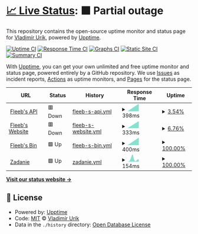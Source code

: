 # [📈 Live Status](https://status.gggedr.xyz): <!--live status--> **🟧 Partial outage**

This repository contains the open-source uptime monitor and status page for [Vladimír Urík](https://status.gggedr.xyz), powered by [Upptime](https://github.com/upptime/upptime).

[![Uptime CI](https://github.com/Vladimir-Urik/status/workflows/Uptime%20CI/badge.svg)](https://github.com/Vladimir-Urik/status/actions?query=workflow%3A%22Uptime+CI%22)
[![Response Time CI](https://github.com/Vladimir-Urik/status/workflows/Response%20Time%20CI/badge.svg)](https://github.com/Vladimir-Urik/status/actions?query=workflow%3A%22Response+Time+CI%22)
[![Graphs CI](https://github.com/Vladimir-Urik/status/workflows/Graphs%20CI/badge.svg)](https://github.com/Vladimir-Urik/status/actions?query=workflow%3A%22Graphs+CI%22)
[![Static Site CI](https://github.com/Vladimir-Urik/status/workflows/Static%20Site%20CI/badge.svg)](https://github.com/Vladimir-Urik/status/actions?query=workflow%3A%22Static+Site+CI%22)
[![Summary CI](https://github.com/Vladimir-Urik/status/workflows/Summary%20CI/badge.svg)](https://github.com/Vladimir-Urik/status/actions?query=workflow%3A%22Summary+CI%22)

With [Upptime](https://upptime.js.org), you can get your own unlimited and free uptime monitor and status page, powered entirely by a GitHub repository. We use [Issues](https://github.com/Vladimir-Urik/status/issues) as incident reports, [Actions](https://github.com/Vladimir-Urik/status/actions) as uptime monitors, and [Pages](https://status.gggedr.xyz) for the status page.

<!--start: status pages-->
<!-- This summary is generated by Upptime (https://github.com/upptime/upptime) -->
<!-- Do not edit this manually, your changes will be overwritten -->
<!-- prettier-ignore -->
| URL | Status | History | Response Time | Uptime |
| --- | ------ | ------- | ------------- | ------ |
| <img alt="" src="https://icons.duckduckgo.com/ip3/api.fleebs.gg.ico" height="13"> [Fleeb's API](https://api.fleebs.gg/) | 🟥 Down | [fleeb-s-api.yml](https://github.com/Vladimir-Urik/status/commits/HEAD/history/fleeb-s-api.yml) | <details><summary><img alt="Response time graph" src="./graphs/fleeb-s-api/response-time-week.png" height="20"> 398ms</summary><br><a href="https://Vladimir-Urik.github.io/status/history/fleeb-s-api"><img alt="Response time 398" src="https://img.shields.io/endpoint?url=https%3A%2F%2Fraw.githubusercontent.com%2FVladimir-Urik%2Fstatus%2FHEAD%2Fapi%2Ffleeb-s-api%2Fresponse-time.json"></a><br><a href="https://Vladimir-Urik.github.io/status/history/fleeb-s-api"><img alt="24-hour response time 398" src="https://img.shields.io/endpoint?url=https%3A%2F%2Fraw.githubusercontent.com%2FVladimir-Urik%2Fstatus%2FHEAD%2Fapi%2Ffleeb-s-api%2Fresponse-time-day.json"></a><br><a href="https://Vladimir-Urik.github.io/status/history/fleeb-s-api"><img alt="7-day response time 398" src="https://img.shields.io/endpoint?url=https%3A%2F%2Fraw.githubusercontent.com%2FVladimir-Urik%2Fstatus%2FHEAD%2Fapi%2Ffleeb-s-api%2Fresponse-time-week.json"></a><br><a href="https://Vladimir-Urik.github.io/status/history/fleeb-s-api"><img alt="30-day response time 398" src="https://img.shields.io/endpoint?url=https%3A%2F%2Fraw.githubusercontent.com%2FVladimir-Urik%2Fstatus%2FHEAD%2Fapi%2Ffleeb-s-api%2Fresponse-time-month.json"></a><br><a href="https://Vladimir-Urik.github.io/status/history/fleeb-s-api"><img alt="1-year response time 398" src="https://img.shields.io/endpoint?url=https%3A%2F%2Fraw.githubusercontent.com%2FVladimir-Urik%2Fstatus%2FHEAD%2Fapi%2Ffleeb-s-api%2Fresponse-time-year.json"></a></details> | <details><summary><a href="https://Vladimir-Urik.github.io/status/history/fleeb-s-api">3.54%</a></summary><a href="https://Vladimir-Urik.github.io/status/history/fleeb-s-api"><img alt="All-time uptime 3.54%" src="https://img.shields.io/endpoint?url=https%3A%2F%2Fraw.githubusercontent.com%2FVladimir-Urik%2Fstatus%2FHEAD%2Fapi%2Ffleeb-s-api%2Fuptime.json"></a><br><a href="https://Vladimir-Urik.github.io/status/history/fleeb-s-api"><img alt="24-hour uptime 3.54%" src="https://img.shields.io/endpoint?url=https%3A%2F%2Fraw.githubusercontent.com%2FVladimir-Urik%2Fstatus%2FHEAD%2Fapi%2Ffleeb-s-api%2Fuptime-day.json"></a><br><a href="https://Vladimir-Urik.github.io/status/history/fleeb-s-api"><img alt="7-day uptime 3.54%" src="https://img.shields.io/endpoint?url=https%3A%2F%2Fraw.githubusercontent.com%2FVladimir-Urik%2Fstatus%2FHEAD%2Fapi%2Ffleeb-s-api%2Fuptime-week.json"></a><br><a href="https://Vladimir-Urik.github.io/status/history/fleeb-s-api"><img alt="30-day uptime 3.54%" src="https://img.shields.io/endpoint?url=https%3A%2F%2Fraw.githubusercontent.com%2FVladimir-Urik%2Fstatus%2FHEAD%2Fapi%2Ffleeb-s-api%2Fuptime-month.json"></a><br><a href="https://Vladimir-Urik.github.io/status/history/fleeb-s-api"><img alt="1-year uptime 3.54%" src="https://img.shields.io/endpoint?url=https%3A%2F%2Fraw.githubusercontent.com%2FVladimir-Urik%2Fstatus%2FHEAD%2Fapi%2Ffleeb-s-api%2Fuptime-year.json"></a></details>
| <img alt="" src="https://icons.duckduckgo.com/ip3/fleebs.gg.ico" height="13"> [Fleeb's Website](https://fleebs.gg/) | 🟥 Down | [fleeb-s-website.yml](https://github.com/Vladimir-Urik/status/commits/HEAD/history/fleeb-s-website.yml) | <details><summary><img alt="Response time graph" src="./graphs/fleeb-s-website/response-time-week.png" height="20"> 333ms</summary><br><a href="https://Vladimir-Urik.github.io/status/history/fleeb-s-website"><img alt="Response time 333" src="https://img.shields.io/endpoint?url=https%3A%2F%2Fraw.githubusercontent.com%2FVladimir-Urik%2Fstatus%2FHEAD%2Fapi%2Ffleeb-s-website%2Fresponse-time.json"></a><br><a href="https://Vladimir-Urik.github.io/status/history/fleeb-s-website"><img alt="24-hour response time 333" src="https://img.shields.io/endpoint?url=https%3A%2F%2Fraw.githubusercontent.com%2FVladimir-Urik%2Fstatus%2FHEAD%2Fapi%2Ffleeb-s-website%2Fresponse-time-day.json"></a><br><a href="https://Vladimir-Urik.github.io/status/history/fleeb-s-website"><img alt="7-day response time 333" src="https://img.shields.io/endpoint?url=https%3A%2F%2Fraw.githubusercontent.com%2FVladimir-Urik%2Fstatus%2FHEAD%2Fapi%2Ffleeb-s-website%2Fresponse-time-week.json"></a><br><a href="https://Vladimir-Urik.github.io/status/history/fleeb-s-website"><img alt="30-day response time 333" src="https://img.shields.io/endpoint?url=https%3A%2F%2Fraw.githubusercontent.com%2FVladimir-Urik%2Fstatus%2FHEAD%2Fapi%2Ffleeb-s-website%2Fresponse-time-month.json"></a><br><a href="https://Vladimir-Urik.github.io/status/history/fleeb-s-website"><img alt="1-year response time 333" src="https://img.shields.io/endpoint?url=https%3A%2F%2Fraw.githubusercontent.com%2FVladimir-Urik%2Fstatus%2FHEAD%2Fapi%2Ffleeb-s-website%2Fresponse-time-year.json"></a></details> | <details><summary><a href="https://Vladimir-Urik.github.io/status/history/fleeb-s-website">6.76%</a></summary><a href="https://Vladimir-Urik.github.io/status/history/fleeb-s-website"><img alt="All-time uptime 6.76%" src="https://img.shields.io/endpoint?url=https%3A%2F%2Fraw.githubusercontent.com%2FVladimir-Urik%2Fstatus%2FHEAD%2Fapi%2Ffleeb-s-website%2Fuptime.json"></a><br><a href="https://Vladimir-Urik.github.io/status/history/fleeb-s-website"><img alt="24-hour uptime 6.76%" src="https://img.shields.io/endpoint?url=https%3A%2F%2Fraw.githubusercontent.com%2FVladimir-Urik%2Fstatus%2FHEAD%2Fapi%2Ffleeb-s-website%2Fuptime-day.json"></a><br><a href="https://Vladimir-Urik.github.io/status/history/fleeb-s-website"><img alt="7-day uptime 6.76%" src="https://img.shields.io/endpoint?url=https%3A%2F%2Fraw.githubusercontent.com%2FVladimir-Urik%2Fstatus%2FHEAD%2Fapi%2Ffleeb-s-website%2Fuptime-week.json"></a><br><a href="https://Vladimir-Urik.github.io/status/history/fleeb-s-website"><img alt="30-day uptime 6.76%" src="https://img.shields.io/endpoint?url=https%3A%2F%2Fraw.githubusercontent.com%2FVladimir-Urik%2Fstatus%2FHEAD%2Fapi%2Ffleeb-s-website%2Fuptime-month.json"></a><br><a href="https://Vladimir-Urik.github.io/status/history/fleeb-s-website"><img alt="1-year uptime 6.76%" src="https://img.shields.io/endpoint?url=https%3A%2F%2Fraw.githubusercontent.com%2FVladimir-Urik%2Fstatus%2FHEAD%2Fapi%2Ffleeb-s-website%2Fuptime-year.json"></a></details>
| <img alt="" src="https://icons.duckduckgo.com/ip3/bin.fleebs.gg.ico" height="13"> [Fleeb's Bin](https://bin.fleebs.gg/) | 🟩 Up | [fleeb-s-bin.yml](https://github.com/Vladimir-Urik/status/commits/HEAD/history/fleeb-s-bin.yml) | <details><summary><img alt="Response time graph" src="./graphs/fleeb-s-bin/response-time-week.png" height="20"> 400ms</summary><br><a href="https://Vladimir-Urik.github.io/status/history/fleeb-s-bin"><img alt="Response time 400" src="https://img.shields.io/endpoint?url=https%3A%2F%2Fraw.githubusercontent.com%2FVladimir-Urik%2Fstatus%2FHEAD%2Fapi%2Ffleeb-s-bin%2Fresponse-time.json"></a><br><a href="https://Vladimir-Urik.github.io/status/history/fleeb-s-bin"><img alt="24-hour response time 400" src="https://img.shields.io/endpoint?url=https%3A%2F%2Fraw.githubusercontent.com%2FVladimir-Urik%2Fstatus%2FHEAD%2Fapi%2Ffleeb-s-bin%2Fresponse-time-day.json"></a><br><a href="https://Vladimir-Urik.github.io/status/history/fleeb-s-bin"><img alt="7-day response time 400" src="https://img.shields.io/endpoint?url=https%3A%2F%2Fraw.githubusercontent.com%2FVladimir-Urik%2Fstatus%2FHEAD%2Fapi%2Ffleeb-s-bin%2Fresponse-time-week.json"></a><br><a href="https://Vladimir-Urik.github.io/status/history/fleeb-s-bin"><img alt="30-day response time 400" src="https://img.shields.io/endpoint?url=https%3A%2F%2Fraw.githubusercontent.com%2FVladimir-Urik%2Fstatus%2FHEAD%2Fapi%2Ffleeb-s-bin%2Fresponse-time-month.json"></a><br><a href="https://Vladimir-Urik.github.io/status/history/fleeb-s-bin"><img alt="1-year response time 400" src="https://img.shields.io/endpoint?url=https%3A%2F%2Fraw.githubusercontent.com%2FVladimir-Urik%2Fstatus%2FHEAD%2Fapi%2Ffleeb-s-bin%2Fresponse-time-year.json"></a></details> | <details><summary><a href="https://Vladimir-Urik.github.io/status/history/fleeb-s-bin">100.00%</a></summary><a href="https://Vladimir-Urik.github.io/status/history/fleeb-s-bin"><img alt="All-time uptime 100.00%" src="https://img.shields.io/endpoint?url=https%3A%2F%2Fraw.githubusercontent.com%2FVladimir-Urik%2Fstatus%2FHEAD%2Fapi%2Ffleeb-s-bin%2Fuptime.json"></a><br><a href="https://Vladimir-Urik.github.io/status/history/fleeb-s-bin"><img alt="24-hour uptime 100.00%" src="https://img.shields.io/endpoint?url=https%3A%2F%2Fraw.githubusercontent.com%2FVladimir-Urik%2Fstatus%2FHEAD%2Fapi%2Ffleeb-s-bin%2Fuptime-day.json"></a><br><a href="https://Vladimir-Urik.github.io/status/history/fleeb-s-bin"><img alt="7-day uptime 100.00%" src="https://img.shields.io/endpoint?url=https%3A%2F%2Fraw.githubusercontent.com%2FVladimir-Urik%2Fstatus%2FHEAD%2Fapi%2Ffleeb-s-bin%2Fuptime-week.json"></a><br><a href="https://Vladimir-Urik.github.io/status/history/fleeb-s-bin"><img alt="30-day uptime 100.00%" src="https://img.shields.io/endpoint?url=https%3A%2F%2Fraw.githubusercontent.com%2FVladimir-Urik%2Fstatus%2FHEAD%2Fapi%2Ffleeb-s-bin%2Fuptime-month.json"></a><br><a href="https://Vladimir-Urik.github.io/status/history/fleeb-s-bin"><img alt="1-year uptime 100.00%" src="https://img.shields.io/endpoint?url=https%3A%2F%2Fraw.githubusercontent.com%2FVladimir-Urik%2Fstatus%2FHEAD%2Fapi%2Ffleeb-s-bin%2Fuptime-year.json"></a></details>
| <img alt="" src="https://icons.duckduckgo.com/ip3/zadanie-urik.vercel.app.ico" height="13"> [Zadanie](https://zadanie-urik.vercel.app/) | 🟩 Up | [zadanie.yml](https://github.com/Vladimir-Urik/status/commits/HEAD/history/zadanie.yml) | <details><summary><img alt="Response time graph" src="./graphs/zadanie/response-time-week.png" height="20"> 154ms</summary><br><a href="https://Vladimir-Urik.github.io/status/history/zadanie"><img alt="Response time 181" src="https://img.shields.io/endpoint?url=https%3A%2F%2Fraw.githubusercontent.com%2FVladimir-Urik%2Fstatus%2FHEAD%2Fapi%2Fzadanie%2Fresponse-time.json"></a><br><a href="https://Vladimir-Urik.github.io/status/history/zadanie"><img alt="24-hour response time 100" src="https://img.shields.io/endpoint?url=https%3A%2F%2Fraw.githubusercontent.com%2FVladimir-Urik%2Fstatus%2FHEAD%2Fapi%2Fzadanie%2Fresponse-time-day.json"></a><br><a href="https://Vladimir-Urik.github.io/status/history/zadanie"><img alt="7-day response time 154" src="https://img.shields.io/endpoint?url=https%3A%2F%2Fraw.githubusercontent.com%2FVladimir-Urik%2Fstatus%2FHEAD%2Fapi%2Fzadanie%2Fresponse-time-week.json"></a><br><a href="https://Vladimir-Urik.github.io/status/history/zadanie"><img alt="30-day response time 140" src="https://img.shields.io/endpoint?url=https%3A%2F%2Fraw.githubusercontent.com%2FVladimir-Urik%2Fstatus%2FHEAD%2Fapi%2Fzadanie%2Fresponse-time-month.json"></a><br><a href="https://Vladimir-Urik.github.io/status/history/zadanie"><img alt="1-year response time 181" src="https://img.shields.io/endpoint?url=https%3A%2F%2Fraw.githubusercontent.com%2FVladimir-Urik%2Fstatus%2FHEAD%2Fapi%2Fzadanie%2Fresponse-time-year.json"></a></details> | <details><summary><a href="https://Vladimir-Urik.github.io/status/history/zadanie">100.00%</a></summary><a href="https://Vladimir-Urik.github.io/status/history/zadanie"><img alt="All-time uptime 100.00%" src="https://img.shields.io/endpoint?url=https%3A%2F%2Fraw.githubusercontent.com%2FVladimir-Urik%2Fstatus%2FHEAD%2Fapi%2Fzadanie%2Fuptime.json"></a><br><a href="https://Vladimir-Urik.github.io/status/history/zadanie"><img alt="24-hour uptime 100.00%" src="https://img.shields.io/endpoint?url=https%3A%2F%2Fraw.githubusercontent.com%2FVladimir-Urik%2Fstatus%2FHEAD%2Fapi%2Fzadanie%2Fuptime-day.json"></a><br><a href="https://Vladimir-Urik.github.io/status/history/zadanie"><img alt="7-day uptime 100.00%" src="https://img.shields.io/endpoint?url=https%3A%2F%2Fraw.githubusercontent.com%2FVladimir-Urik%2Fstatus%2FHEAD%2Fapi%2Fzadanie%2Fuptime-week.json"></a><br><a href="https://Vladimir-Urik.github.io/status/history/zadanie"><img alt="30-day uptime 100.00%" src="https://img.shields.io/endpoint?url=https%3A%2F%2Fraw.githubusercontent.com%2FVladimir-Urik%2Fstatus%2FHEAD%2Fapi%2Fzadanie%2Fuptime-month.json"></a><br><a href="https://Vladimir-Urik.github.io/status/history/zadanie"><img alt="1-year uptime 100.00%" src="https://img.shields.io/endpoint?url=https%3A%2F%2Fraw.githubusercontent.com%2FVladimir-Urik%2Fstatus%2FHEAD%2Fapi%2Fzadanie%2Fuptime-year.json"></a></details>

<!--end: status pages-->

[**Visit our status website →**](https://status.gggedr.xyz)

## 📄 License

- Powered by: [Upptime](https://github.com/upptime/upptime)
- Code: [MIT](./LICENSE) © [Vladimír Urík](https://status.gggedr.xyz)
- Data in the `./history` directory: [Open Database License](https://opendatacommons.org/licenses/odbl/1-0/)
